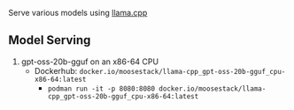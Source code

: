 Serve various models using [llama.cpp](https://github.com/ggml-org/llama.cpp)

## Model Serving

1. gpt-oss-20b-gguf on an x86-64 CPU
   - Dockerhub: `docker.io/moosestack/llama-cpp_gpt-oss-20b-gguf_cpu-x86-64:latest`
     - `podman run -it -p 8080:8080 docker.io/moosestack/llama-cpp_gpt-oss-20b-gguf_cpu-x86-64:latest`
